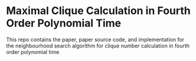 # Maximal Clique Calculation in Fourth Order Polynomial Time

This repo contains the paper, paper source code, and implementation for the neighbourhood search algorithm for clique number calculation in fourth order polynomial time

